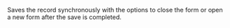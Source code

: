 Saves the record synchronously with the options to close the form or open a new form after the save is completed.